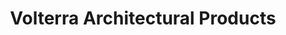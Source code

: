 ---
title: "Volterra Architectural Products"
url: /phoenix/volterra-architectural-products/
shop: wholesale
---
